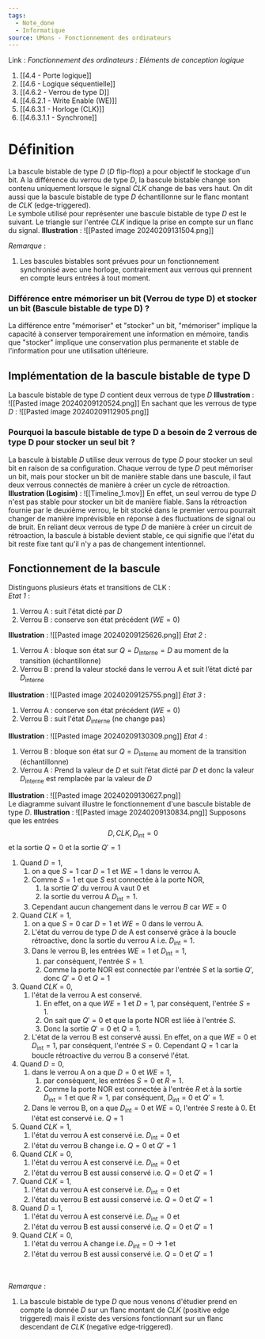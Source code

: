 ```yaml
---
tags:
  - Note_done
  - Informatique
source: UMons - Fonctionnement des ordinateurs
---
```


Link :
_Fonctionnement des ordinateurs : Eléments de conception logique_
1. [[4.4 - Porte logique]]
1. [[4.6 - Logique séquentielle]]
2. [[4.6.2 - Verrou de type D]]
3. [[4.6.2.1 - Write Enable (WE)]]
4. [[4.6.3.1 - Horloge (CLK)]]
5. [[4.6.3.1.1 - Synchrone]]

# Définition
La bascule bistable de type $D$ ($D$ flip-flop) a pour objectif le stockage d'un bit. 
A la différence du verrou de type $D$, la bascule bistable change son contenu uniquement lorsque le signal $CLK$ change de bas vers haut. On dit aussi que la bascule bistable de type $D$ échantillonne sur le flanc montant de $CLK$ (edge-triggered). 
\
Le symbole utilisé pour représenter une bascule bistable de type $D$ est le suivant. Le triangle sur l'entrée $CLK$ indique la prise en compte sur un flanc du signal.
**Illustration** : ![[Pasted image 20240209131504.png]]

_Remarque_ : 
1. Les bascules bistables sont prévues pour un fonctionnement synchronisé avec une horloge, contrairement aux verrous qui prennent en compte leurs entrées à tout moment. 

### Différence entre mémoriser un bit (Verrou de type D) et stocker un bit (Bascule bistable de type D) ?
La différence entre "mémoriser" et "stocker" un bit, "mémoriser" implique la capacité à conserver temporairement une information en mémoire, tandis que "stocker" implique une conservation plus permanente et stable de l'information pour une utilisation ultérieure.

## Implémentation de la bascule bistable de type D
La bascule bistable de type $D$ contient deux verrous de type $D$
**Illustration** : ![[Pasted image 20240209120524.png]] En sachant que les verrous de type $D$ :  ![[Pasted image 20240209112905.png]]


### Pourquoi la bascule bistable de type D a besoin de 2 verrous de type D pour stocker un seul bit ?
La bascule à bistable $D$ utilise deux verrous de type $D$ pour stocker un seul bit en raison de sa configuration. Chaque verrou de type $D$ peut mémoriser un bit, mais pour stocker un bit de manière stable dans une bascule, il faut deux verrous connectés de manière à créer un cycle de rétroaction.
\
**Illustration (Logisim)** : ![[Timeline_1.mov]]
En effet, un seul verrou de type $D$ n'est pas stable pour stocker un bit de manière fiable. Sans la rétroaction fournie par le deuxième verrou, le bit stocké dans le premier verrou pourrait changer de manière imprévisible en réponse à des fluctuations de signal ou de bruit. En reliant deux verrous de type $D$ de manière à créer un circuit de rétroaction, la bascule à bistable devient stable, ce qui signifie que l'état du bit reste fixe tant qu'il n'y a pas de changement intentionnel.
## Fonctionnement de la bascule 
Distinguons plusieurs états et transitions de CLK :
\
_Etat 1_ : 
1. Verrou A : suit l'état dicté par $D$ 
2. Verrou B : conserve son état précédent ($WE=0$)

**Illustration** : ![[Pasted image 20240209125626.png]]
_Etat 2_ : 
1. Verrou A : bloque son état sur $Q=D_{\text{interne}}=D$ au moment de la transition (échantillonne)
2. Verrou B : prend la valeur stocké dans le verrou A et suit l’état dicté par $D_{\text{interne}}$ 

**Illustration** : ![[Pasted image 20240209125755.png]]
_Etat 3_ : 
1. Verrou A : conserve son état précédent ($WE=0$) 
2. Verrou B : suit l'état $D_{\text{interne}}$ (ne change pas)

**Illustration** : ![[Pasted image 20240209130309.png]]
_Etat 4_ :
1. Verrou B : bloque son état sur $Q=D_{\text{interne}}$ au moment de la transition (échantillonne)
2. Verrou A : Prend la valeur de $D$ et suit l’état dicté par $D$ et donc la valeur $D_{\text{interne}}$ est remplacée par la valeur de $D$ 

**Illustration** : ![[Pasted image 20240209130627.png]]
\
Le diagramme suivant illustre le fonctionnement d'une bascule bistable de type $D$.
**Illustration** : ![[Pasted image 20240209130834.png]]
Supposons que les entrées $$D, CLK, D_{\text{int}}=0$$ et la sortie $Q=0$ et la sortie $Q'=1$ 
1. Quand $D=1$, 
	1. on a que $S=1$ car $D=1$ et $WE=1$ dans le verrou A. 
	2. Comme $S=1$ et que $S$ est connectée à la porte NOR, 
		1. la sortie $Q'$ du verrou A vaut 0 et 
		2. la sortie du verrou A $D_{\text{int}}=1$. 
	3. Cependant aucun changement dans le verrou $B$ car $WE=0$ 
2. Quand $CLK=1$, 
	1. on a que $S=0$ car $D=1$ et $WE=0$ dans le verrou A. 
	2. L'état du verrou de type $D$ de A est conservé grâce à la boucle rétroactive, donc la sortie du verrou A i.e. $D_{\text{int}}=1$. 
	3. Dans le verrou B, les entrées $WE=1$ et $D_{\text{int}}=1$, 
		1. par conséquent, l'entrée $S=1$. 
		2. Comme la porte NOR est connectée par l'entrée $S$ et la sortie $Q'$, donc $Q'=0$ et $Q=1$ 
3. Quand $CLK=0$, 
	1. l'état de la verrou A est conservé. 
		1. En effet, on a que $WE=1$ et $D=1$, par conséquent, l'entrée $S=1$. 
		2. On sait que $Q'=0$ et que la porte NOR est liée à l'entrée $S$. 
		3. Donc la sortie $Q'=0$ et $Q=1$. 
	2. L'état de la verrou B est conservé aussi.  En effet, on a que $WE=0$ et $D_{\text{int}}=1$, par conséquent, l'entrée $S=0$. Cependant $Q=1$ car la boucle rétroactive du verrou B a conservé l'état.
4. Quand $D=0$, 
	1. dans le verrou A on a que $D=0$ et $WE=1$, 
		1. par conséquent, les entrées $S=0$ et $R=1$. 
		2. Comme la porte NOR est connectée à l'entrée $R$ et à la sortie $D_{\text{int}}=1$ et que $R=1$, par conséquent, $D_{\text{int}}=0$ et $Q'=1$. 
	2. Dans le verrou B, on a que $D_{\text{int}}=0$ et $WE=0$, l'entrée $S$ reste à 0. Et l'état est conservé i.e. $Q=1$ 
5. Quand $CLK=1$,
	1. l'état du verrou A est conservé i.e. $D_{\text{int}}=0$ et 
	2. l'état du verrou B change i.e. $Q=0$ et $Q'=1$ 
6. Quand $CLK=0$, 
	1. l'état du verrou A est conservé i.e. $D_{\text{int}}=0$ et 
	2. l'état du verrou B est aussi conservé i.e. $Q=0$ et $Q'=1$ 
7. Quand $CLK=1$, 
	1. l'état du verrou A est conservé i.e. $D_{\text{int}}=0$ et 
	2. l'état du verrou B est aussi conservé i.e. $Q=0$ et $Q'=1$ 
8. Quand $D=1$, 
	1. l'état du verrou A est conservé i.e. $D_{\text{int}}=0$ et 
	2. l'état du verrou B est aussi conservé i.e. $Q=0$ et $Q'=1$ 
9. Quand $CLK=0$, 
	1. l'état du verrou A change i.e. $D_{\text{int}}=0 \to 1$ et 
	2. l'état du verrou B est aussi conservé i.e. $Q=0$ et $Q'=1$


\
\
_Remarque_ : 
1. La bascule bistable de type $D$ que nous venons d'étudier prend en compte la donnée $D$ sur un flanc montant de $CLK$ (positive edge triggered) mais il existe des versions fonctionnant sur un flanc descendant de $CLK$ (negative edge-triggered).